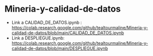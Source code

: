 # Mineria-y-calidad-de-datos
- Link a CALIDAD_DE_DATOS.ipynb : https://colab.research.google.com/github/tealtourmaline/Mineria-y-calidad-de-datos/blob/main/CALIDAD_DE_DATOS.ipynb
- Link a DESPLIEGUE.ipynb: https://colab.research.google.com/github/tealtourmaline/Mineria-y-calidad-de-datos/blob/main/DESPLIEGUE.ipynb
